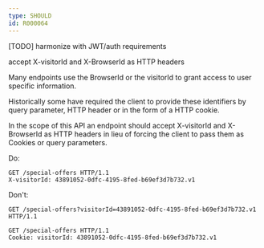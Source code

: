 ```yaml
---
type: SHOULD
id: R000064
---
```


[TODO] harmonize with JWT/auth requirements

accept X-visitorId and X-BrowserId as HTTP headers

Many endpoints use the BrowserId or the visitorId to grant access to user specific information.

Historically some have required the client to provide these identifiers by query parameter, HTTP header or in the form of a HTTP cookie.

In the scope of this API an endpoint should accept X-visitorId and X-BrowserId as HTTP headers in lieu of forcing the client to pass them as Cookies or query parameters.

Do:

```http
GET /special-offers HTTP/1.1
X-visitorId: 43891052-0dfc-4195-8fed-b69ef3d7b732.v1
```

Don't:

```http
GET /special-offers?visitorId=43891052-0dfc-4195-8fed-b69ef3d7b732.v1 HTTP/1.1
```

```http
GET /special-offers HTTP/1.1
Cookie: visitorId: 43891052-0dfc-4195-8fed-b69ef3d7b732.v1
```
